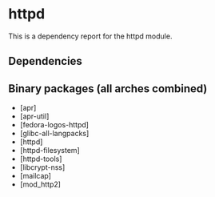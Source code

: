 # httpd
This is a dependency report for the httpd module.
## Dependencies
## Binary packages (all arches combined)
* [apr]
* [apr-util]
* [fedora-logos-httpd]
* [glibc-all-langpacks]
* [httpd]
* [httpd-filesystem]
* [httpd-tools]
* [libcrypt-nss]
* [mailcap]
* [mod_http2]
